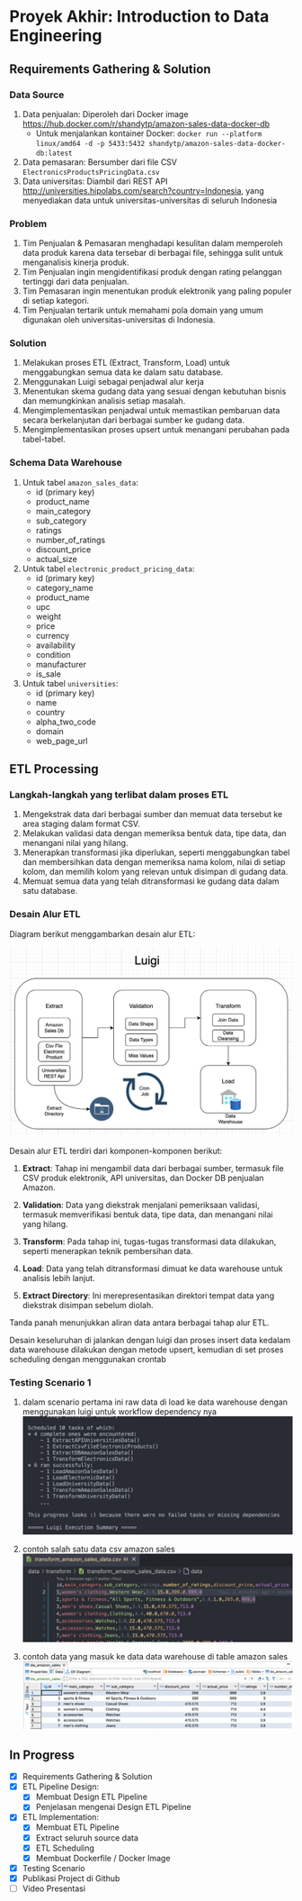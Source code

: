 # Proyek Akhir: Introduction to Data Engineering

## Requirements Gathering & Solution

### Data Source
1. Data penjualan: Diperoleh dari Docker image https://hub.docker.com/r/shandytp/amazon-sales-data-docker-db
   - Untuk menjalankan kontainer Docker: `docker run --platform linux/amd64 -d -p 5433:5432 shandytp/amazon-sales-data-docker-db:latest`
2. Data pemasaran: Bersumber dari file CSV `ElectronicsProductsPricingData.csv`
3. Data universitas: Diambil dari REST API http://universities.hipolabs.com/search?country=Indonesia, yang menyediakan data untuk universitas-universitas di seluruh Indonesia

### Problem
1. Tim Penjualan & Pemasaran menghadapi kesulitan dalam memperoleh data produk karena data tersebar di berbagai file, sehingga sulit untuk menganalisis kinerja produk.
2. Tim Penjualan ingin mengidentifikasi produk dengan rating pelanggan tertinggi dari data penjualan.
3. Tim Pemasaran ingin menentukan produk elektronik yang paling populer di setiap kategori.
4. Tim Penjualan tertarik untuk memahami pola domain yang umum digunakan oleh universitas-universitas di Indonesia.

### Solution
1. Melakukan proses ETL (Extract, Transform, Load) untuk menggabungkan semua data ke dalam satu database.
2. Menggunakan Luigi sebagai penjadwal alur kerja
3. Menentukan skema gudang data yang sesuai dengan kebutuhan bisnis dan memungkinkan analisis setiap masalah.
4. Mengimplementasikan penjadwal untuk memastikan pembaruan data secara berkelanjutan dari berbagai sumber ke gudang data.
5. Mengimplementasikan proses upsert untuk menangani perubahan pada tabel-tabel.

### Schema Data Warehouse

1. Untuk tabel `amazon_sales_data`:
   - id (primary key)
   - product_name
   - main_category
   - sub_category
   - ratings
   - number_of_ratings
   - discount_price
   - actual_size
2. Untuk tabel `electronic_product_pricing_data`:
   - id (primary key)
   - category_name
   - product_name
   - upc
   - weight
   - price
   - currency
   - availability
   - condition
   - manufacturer
   - is_sale
3. Untuk tabel `universities`:
   - id (primary key)
   - name
   - country
   - alpha_two_code
   - domain
   - web_page_url

## ETL Processing

### Langkah-langkah yang terlibat dalam proses ETL
1. Mengekstrak data dari berbagai sumber dan memuat data tersebut ke area staging dalam format CSV.
2. Melakukan validasi data dengan memeriksa bentuk data, tipe data, dan menangani nilai yang hilang.
3. Menerapkan transformasi jika diperlukan, seperti menggabungkan tabel dan membersihkan data dengan memeriksa nama kolom, nilai di setiap kolom, dan memilih kolom yang relevan untuk disimpan di gudang data.
4. Memuat semua data yang telah ditransformasi ke gudang data dalam satu database.

### Desain Alur ETL

Diagram berikut menggambarkan desain alur ETL:

![diagram](img/diagram.png)

Desain alur ETL terdiri dari komponen-komponen berikut:

1. **Extract**: Tahap ini mengambil data dari berbagai sumber, termasuk file CSV produk elektronik, API universitas, dan Docker DB penjualan Amazon.

2. **Validation**: Data yang diekstrak menjalani pemeriksaan validasi, termasuk memverifikasi bentuk data, tipe data, dan menangani nilai yang hilang.

3. **Transform**: Pada tahap ini, tugas-tugas transformasi data dilakukan, seperti menerapkan teknik pembersihan data.

4. **Load**: Data yang telah ditransformasi dimuat ke data warehouse untuk analisis lebih lanjut.

5. **Extract Directory**: Ini merepresentasikan direktori tempat data yang diekstrak disimpan sebelum diolah.

Tanda panah menunjukkan aliran data antara berbagai tahap alur ETL.

Desain keseluruhan di jalankan dengan luigi dan proses insert data kedalam data warehouse dilakukan dengan metode upsert, kemudian di set proses scheduling dengan menggunakan crontab

### Testing Scenario 1
1. dalam scenario pertama ini raw data di load ke data warehouse dengan menggunakan luigi untuk workflow dependency nya
![cmd](img/testing_scenario_1_cmd.png)

2. contoh salah satu data csv amazon sales
![csv](img/testing_scenario_1_csv.png)

3. contoh data yang masuk ke data data warehouse di table amazon sales
![db](img/testing_scenario_1_db.png)


## In Progress

- [x] Requirements Gathering & Solution
- [x] ETL Pipeline Design:
  - [x] Membuat Design ETL Pipeline
  - [x] Penjelasan mengenai Design ETL Pipeline
- [x] ETL Implementation:
  - [x] Membuat ETL Pipeline
  - [x] Extract seluruh source data
  - [x] ETL Scheduling
  - [x] Membuat Dockerfile / Docker Image
- [x] Testing Scenario
- [x] Publikasi Project di Github
- [ ] Video Presentasi